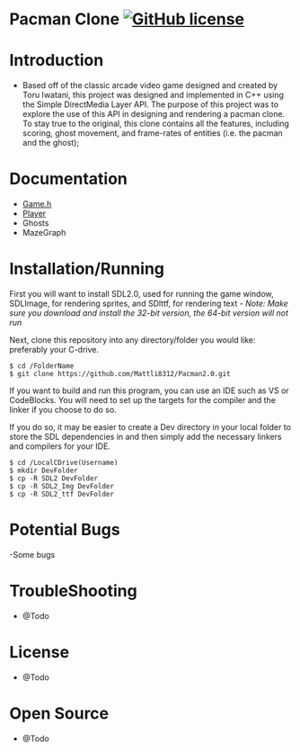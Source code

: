 # Pacman Clone [![GitHub license](https://img.shields.io/badge/license-MIT-blue.svg)](https://github.com/Mattli8312/Pacman2.0/blob/master/LICENSE)

# Introduction

- Based off of the classic arcade video game designed and created by Toru Iwatani, this project was designed and implemented in C++ using the Simple DirectMedia Layer API. The purpose of this project was to explore the use of this API in designing and rendering a pacman clone. To stay true to the original, this clone contains all the features, including scoring, ghost movement, and frame-rates of entities (i.e. the pacman and the ghost);

# Documentation

- [Game.h]()
- [Player](https://github.com/Mattli8312/Pacman2.0/blob/master/Objects/Player.md)
- Ghosts
- MazeGraph

# Installation/Running

First you will want to install SDL2.0, used for running the game window, SDLImage, for rendering sprites, and SDlttf, for rendering text
    - *Note: Make sure you download and install the 32-bit version, the 64-bit version will not run*

Next, clone this repository into any directory/folder you would like: preferably your C-drive.

```
$ cd /FolderName
$ git clone https://github.com/Mattli8312/Pacman2.0.git
```

If you want to build and run this program, you can use an IDE such as VS or CodeBlocks. You will need to set up the targets for the compiler and
the linker if you choose to do so. 

If you do so, it may be easier to create a Dev directory in your local folder to store the SDL dependencies in and then simply add the necessary linkers and compilers for your IDE. 

``` 
$ cd /LocalCDrive(Username)
$ mkdir DevFolder
$ cp -R SDL2 DevFolder
$ cp -R SDL2_Img DevFolder
$ cp -R SDL2_ttf DevFolder
```

# Potential Bugs

-Some bugs

# TroubleShooting

- @Todo

# License

- @Todo

# Open Source

- @Todo